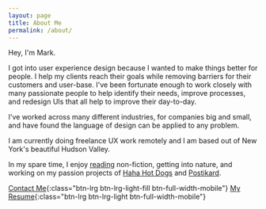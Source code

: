 ```yaml
---
layout: page
title: About Me
permalink: /about/
---
```


Hey, I'm Mark.

I got into user experience design because I wanted to make things better for people.
I help my clients reach their goals while removing barriers for their customers and user-base. I've been fortunate enough to work closely with many passionate people to help identify their needs, improve processes, and redesign UIs that all help to improve their day-to-day.

I've worked across many different industries, for companies big and small, and have found the language of design can be applied to any problem.

I am currently doing freelance UX work remotely and I am based out of New York's beautiful Hudson Valley.

In my spare time, I enjoy [reading](https://www.goodreads.com/user/show/621952-mark) non-fiction, getting into nature, and working on my passion projects of [Haha Hot Dogs](https://www.instagram.com/hahahotdogs/) and [Postikard](https://www.postikard.com).


[Contact Me](/contact/){:class="btn-lrg btn-lrg-light-fill btn-full-width-mobile"} [My Resume](../resume){:class="btn-lrg btn-lrg-light btn-full-width-mobile"}
